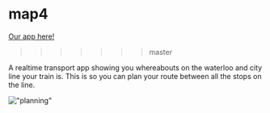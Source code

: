 # map4

[Our app here!](http://map4.herokuapp.com/)
>>>>>>> master

A realtime transport app showing you whereabouts on the waterloo and city line your train is. This is so you can plan your route between all the stops on the line.

!["planning"](https://cloud.githubusercontent.com/assets/9627463/10635102/3ecdccac-77ee-11e5-8a18-4f71a326709a.jpg)
